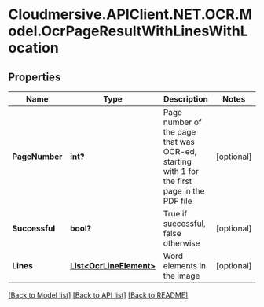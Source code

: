# Cloudmersive.APIClient.NET.OCR.Model.OcrPageResultWithLinesWithLocation
## Properties

Name | Type | Description | Notes
------------ | ------------- | ------------- | -------------
**PageNumber** | **int?** | Page number of the page that was OCR-ed, starting with 1 for the first page in the PDF file | [optional] 
**Successful** | **bool?** | True if successful, false otherwise | [optional] 
**Lines** | [**List&lt;OcrLineElement&gt;**](OcrLineElement.md) | Word elements in the image | [optional] 

[[Back to Model list]](../README.md#documentation-for-models) [[Back to API list]](../README.md#documentation-for-api-endpoints) [[Back to README]](../README.md)

